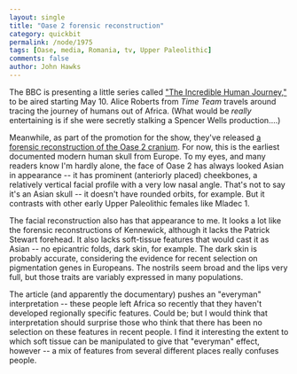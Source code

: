 ```yaml
---
layout: single 
title: "Oase 2 forensic reconstruction" 
category: quickbit
permalink: /node/1975
tags: [Oase, media, Romania, tv, Upper Paleolithic] 
comments: false 
author: John Hawks 
---
```


The BBC is presenting a little series called <a href="http://www.bbc.co.uk/programmes/b00kfqps">"The Incredible Human Journey,"</a> to be aired starting May 10. Alice Roberts from <i>Time Team</i> travels around tracing the journey of humans out of Africa. (What would be <i>really</i> entertaining is if she were secretly stalking a Spencer Wells production....)

Meanwhile, as part of the promotion for the show, they've released <a href="http://www.dailymail.co.uk/sciencetech/article-1177123/Revealed-Face-European-fragments-35-000-year-old-skull-flesh.html">a forensic reconstruction of the Oase 2 cranium</a>. For now, this is the earliest documented modern human skull from Europe. To my eyes, and many readers know I'm hardly alone, the face of Oase 2 has always looked Asian in appearance -- it has prominent (anteriorly placed) cheekbones, a relatively vertical facial profile with a very low nasal angle. That's not to say it's an Asian skull -- it doesn't have rounded orbits, for example. But it contrasts with other early Upper Paleolithic females like Mladec 1. 

The facial reconstruction also has that appearance to me. It looks a lot like the forensic reconstructions of Kennewick, although it lacks the Patrick Stewart forehead. It also lacks soft-tissue features that would cast it as Asian -- no epicantric folds, dark skin, for example. The dark skin is probably accurate, considering the evidence for recent selection on pigmentation genes in Europeans. The nostrils seem broad and the lips very full, but those traits are variably expressed in many populations. 

The article (and apparently the documentary) pushes an "everyman" interpretation -- these people left Africa so recently that they haven't developed regionally specific features. Could be; but I would think that interpretation should surprise those who think that there has been no selection on these features in recent people. I find it interesting the extent to which soft tissue can be manipulated to give that "everyman" effect, however -- a mix of features from several different places really confuses people. 

